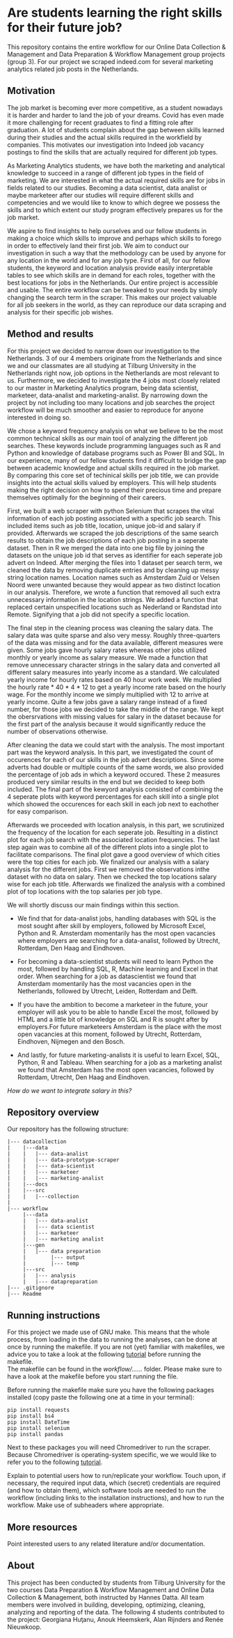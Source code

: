 # Are students learning the right skills for their future job?

This repository contains the entire workflow for our Online Data Collection & Management and Data Preparation & Workflow Management group projects (group 3). For our project we scraped indeed.com for several marketing analytics related job posts in the Netherlands.

## Motivation

The job market is becoming ever more competitive, as a student nowadays it is harder and harder to land the job of your dreams. Covid has even made it more challenging for recent graduates to find a fitting role after graduation. A lot of students complain about the gap between skills learned during their studies and the actual skills required in the workfield by companies. This motivates our investigation into Indeed job vacancy postings to find the skills that are actually required for different job types.

As Marketing Analytics students, we have both the marketing and analytical knowledge to succeed in a range of different job types in the field of marketing. We are interested in what the actual required skills are for jobs in fields related to our studies. Becoming a data scientist, data analist or maybe marketeer after our studies will require different skills and competencies and we would like to know to which degree we possess the skills and to which extent our study program effectively prepares us for the job market.

We aspire to find insights to help ourselves and our fellow students in making a choice which skills to improve and perhaps which skills to forego in order to effectively land their first job. We aim to conduct our investigation in such a way that the methodology can be used by anyone for any location in the world and for any job type. First of all, for our fellow students, the keyword and location analysis provide easily interpretable tables to see which skills are in demand for each roles, together with the best locations for jobs in the Netherlands. Our entire project is accessible and usable. The entire workflow can be tweaked to your needs by simply changing the search term in the scraper. This makes our project valuable for all job seekers in the world, as they can reproduce our data scraping and analysis for their specific job wishes.

## Method and results

For this project we decided to narrow down our investigation to the Netherlands. 3 of our 4 members originate from the Netherlands and since we and our classmates are all studying at Tilburg University in the Netherlands right now, job options in the Netherlands are most relevant to us. Furthermore, we decided to investigate the 4 jobs most closely related to our master in Marketing Analytics program, being data scientist, marketeer, data-analist and marketing-analist. By narrowing down the project by not including too many locations and job searches the project workflow will be much smoother and easier to reproduce for anyone interested in doing so.

We chose a keyword frequency analysis on what we believe to be the most common technical skills as our main tool of analyzing the different job searches. These keywords include programming languages such as R and Python and knowledge of database programs such as Power BI and SQL. In our experience, many of our fellow students find it difficult to bridge the gap between academic knowledge and actual skills required in the job market. By comparing this core set of techinical skills per job title, we can provide insights into the actual skills valued by employers. This will help students making the right decision on how to spend their precious time and prepare themselves optimally for the beginning of their careers.

First, we built a web scraper with python Selenium that scrapes the vital information of each job posting associated with a specific job search. This included items such as job title, location, unique job-id and salary if provided. Afterwards we scraped the job descriptions of the same search results to obtain the job descriptions of each job posting in a seperate dataset. Then in R we merged the data into one big file by joining the datasets on the unique job id that serves as identifier for each seperate job advert on Indeed. After merging the files into 1 dataset per search term, we cleaned the data by removing duplicate entries and by cleaning up messy string location names. Location names such as Amsterdam Zuid or Velsen Noord were unwanted because they would appear as two distinct location in our analysis. Therefore, we wrote a function that removed all such extra unnecessary information in the location strings. We added a function that replaced certain unspecified locations such as Nederland or Randstad into Remote. Signifying that a job did not specify a specific location.

The final step in the cleaning process was cleaning the salary data. The salary data was quite sparse and also very messy. Roughly three-quarters of the data was missing and for the data available, different measures were given. Some jobs gave hourly salary rates whereas other jobs utilized monthly or yearly income as salary measure. We made a function that remove unnecessary character strings in the salary data and converted all different salary measures into yearly income as a standard. We calculated yearly income for hourly rates based on 40 hour work week. We multiplied the hourly rate \* 40 \* 4 \* 12 to get a yearly income rate based on the hourly wage. For the monthly income we simply multiplied with 12 to arrive at yearly income. Quite a few jobs gave a salary range instead of a fixed number, for those jobs we decided to take the middle of the range. We kept the obersrvations with missing values for salary in the dataset because for the first part of the analysis because it would significantly reduce the number of observations otherwise.

After cleaning the data we could start with the analysis. The most important part was the keyword analysis. In this part, we investigated the count of occurences for each of our skills in the job advert descriptions. Since some adverts had double or multiple counts of the same words, we also provided the percentage of job ads in which a keyword occured. These 2 measures produced very similar results in the end but we decided to keep both included. The final part of the kewyord analysis consisted of combining the 4 seperate plots with keyword percentages for each skill into a single plot which showed the occurences for each skill in each job next to eachother for easy comparison.

Afterwards we proceeded with location analysis, in this part, we scrutinized the frequency of the location for each seperate job. Resulting in a distinct plot for each job search with the associated location frequencies. The last step again was to combine all of the different plots into a single plot to facilitate comparisons. The final plot gave a good overview of which cities were the top cities for each job. We finalized our analysis with a salary analysis for the different jobs. First we removed the observations inthe dataset with no data on salary. Then we checked the top locations salary wise for each job title. Afterwards we finalized the analysis with a combined plot of top locations with the top salaries per job type.

We will shortly discuss our main findings within this section. 

- We find that for data-analist jobs, handling databases with SQL is the most sought after skill by employers,    followed by Microsoft Excel, Python and R. Amsterdam momentarily has the most open vacancies where employers are searching for a data-analist, followed by Utrecht, Rotterdam, Den Haag and Eindhoven.

- For becoming a data-scientist students will need to learn Python the most, followed by handling SQL, R,        Machine learning and Excel in that order. When searching for a job as datascientist we found that Amsterdam momentarily has the most vacancies open in the Netherlands, followed by Utrecht, Leiden, Rotterdam and Delft.

- If you have the ambition to become a marketeer in the future, your employer will ask you to be able to handle   Excel the most, followed by HTML and a little bit of knowledge on SQL and R is sought after by employers.For future marketeers Amsterdam is the place with the most open vacancies at this moment, followed by Utrecht, Rotterdam, Eindhoven, Nijmegen and den Bosch. 

- And lastly, for future marketing-analists it is useful to learn Excel, SQL, Python, R and Tableau. When searching for a job as a marketing analist we found that Amsterdam has the most open vacancies, followed by Rotterdam, Utrecht, Den Haag and Eindhoven.

*How do we want to integrate salary in this?*






## Repository overview

Our repository has the following structure:
```
|--- datacollection
|    |---data     
|    |   |--- data-analist
|    |   |--- data-prototype-scraper
|    |   |--- data-scientist
|    |   |--- marketeer
|    |   |--- marketing-analist
|    |---docs
|    |---src
|    |   |---collection
|
|--- workflow
     |---data     
     |   |--- data-analist
     |   |--- data scientist
     |   |--- marketeer
     |   |--- marketing analist
     |---gen
     |   |--- data preparation
     |        |--- output 
     |        |--- temp 
     |---src
     |   |--- analysis
     |   |--- datapreparation
|--- .gitignore     
|--- Readme   
```
## Running instructions

For this project we made use of GNU make. This means that the whole process, from loading in the data to running the analyses, can be done at once by running the makefile. If you are not (yet) familiar with makefiles, we advice you to take a look at the following [tutorial](https://tilburgsciencehub.com/tutorials/reproducible-research/practicing-pipeline-automation-make/overview/) before running the makefile.\
The makefile can be found in the *workflow/......* folder. Please make sure to have a look at the makefile before you start running the file.

Before running the makefile make sure you have the following packages installed (copy paste the following one at a time in your terminal):

    pip install requests
    pip install bs4
    pip install DateTime
    pip install selenium
    pip install pandas

Next to these packages you will need Chromedriver to run the scraper. Because Chromedriver is operating-system specific, we we would like to refer you to the following [tutorial](https://tilburgsciencehub.com/building-blocks/configure-your-computer/task-specific-configurations/configuring-python-for-webscraping/).

Explain to potential users how to run/replicate your workflow. Touch upon, if necessary, the required input data, which (secret) credentials are required (and how to obtain them), which software tools are needed to run the workflow (including links to the installation instructions), and how to run the workflow. Make use of subheaders where appropriate.

## More resources

Point interested users to any related literature and/or documentation.

## About

This project has been conducted by students from Tilburg University for the two courses Data Preparation & Workflow Management and Online Data Collection & Management, both instructed by Hannes Datta. All team members were involved in building, developing, optimizing, cleaning, analyzing and reporting of the data. The following 4 students contributed to the project: Georgiana Huţanu, Anouk Heemskerk, Alan Rijnders and Renée Nieuwkoop.
